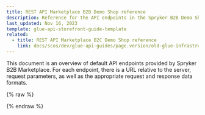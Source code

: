 ```yaml
---
title: REST API Marketplace B2B Demo Shop reference
description: Reference for the API endpoints in the Spryker B2B Demo Shop Marketplace.
last_updated: Nov 16, 2023
template: glue-api-storefront-guide-template
related:
  - title: REST API Marketplace B2C Demo Shop reference
    link: docs/scos/dev/glue-api-guides/page.version/old-glue-infrastructure/rest-api-marketplace-b2c-demo-shop-reference.html
---
```


<!-- 202311.0 is the last version to support this doc. Don't move it to the next versions -->

This document is an overview of default API endpoints provided by Spryker B2B Marketplace. For each endpoint, there is a URL relative to the server, request parameters, as well as the appropriate request and response data formats.

<div id="swagger-ui"></div>

{% raw %}
<link rel="stylesheet" type="text/css" href="https://cdnjs.cloudflare.com/ajax/libs/swagger-ui/3.22.1/swagger-ui.css" />
<script src="https://cdnjs.cloudflare.com/ajax/libs/swagger-ui/3.22.1/swagger-ui-standalone-preset.js"></script>
<script src="https://cdnjs.cloudflare.com/ajax/libs/swagger-ui/3.22.1/swagger-ui-bundle.js"></script>
<script>
const swaggerContainer = document.getElementById('swagger-ui');
if(swaggerContainer) {
    console.log('start'); const ui = SwaggerUIBundle({
        url: 'https://spryker.s3.eu-central-1.amazonaws.com/docs/Marketplace/dev+guides/glue-api-guides/202311.0/rest-api-reference/mp_b2b_spryker_rest_api.schema.yml',
        dom_id: '#swagger-ui', deepLinking: true, presets: [
            SwaggerUIBundle.presets.apis, SwaggerUIStandalonePreset
        ],
        enableCORS: false, layout: 'BaseLayout', supportedSubmitMethods: []
    });
    console.log(ui); window.ui = ui
}
</script>
{% endraw %}

